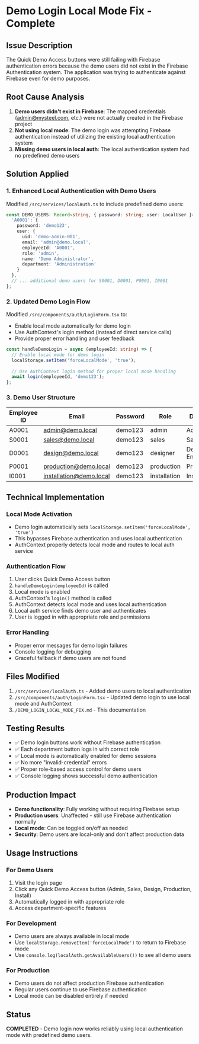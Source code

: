 # Demo Login Local Mode Fix - Complete

## Issue Description
The Quick Demo Access buttons were still failing with Firebase authentication errors because the demo users did not exist in the Firebase Authentication system. The application was trying to authenticate against Firebase even for demo purposes.

## Root Cause Analysis
1. **Demo users didn't exist in Firebase**: The mapped credentials (admin@mysteel.com, etc.) were not actually created in the Firebase project
2. **Not using local mode**: The demo login was attempting Firebase authentication instead of utilizing the existing local authentication system
3. **Missing demo users in local auth**: The local authentication system had no predefined demo users

## Solution Applied

### 1. Enhanced Local Authentication with Demo Users
Modified `/src/services/localAuth.ts` to include predefined demo users:

```typescript
const DEMO_USERS: Record<string, { password: string; user: LocalUser }> = {
  'A0001': {
    password: 'demo123',
    user: {
      uid: 'demo-admin-001',
      email: 'admin@demo.local',
      employeeId: 'A0001',
      role: 'admin',
      name: 'Demo Administrator',
      department: 'Administration'
    }
  },
  // ... additional demo users for S0001, D0001, P0001, I0001
};
```

### 2. Updated Demo Login Flow
Modified `/src/components/auth/LoginForm.tsx` to:
- Enable local mode automatically for demo login
- Use AuthContext's login method (instead of direct service calls)
- Provide proper error handling and user feedback

```typescript
const handleDemoLogin = async (employeeId: string) => {
  // Enable local mode for demo login
  localStorage.setItem('forceLocalMode', 'true');
  
  // Use AuthContext login method for proper local mode handling
  await login(employeeId, 'demo123');
};
```

### 3. Demo User Structure
| Employee ID | Email                    | Password | Role         | Department           |
|-------------|--------------------------|----------|--------------|---------------------|
| A0001       | admin@demo.local         | demo123  | admin        | Administration      |
| S0001       | sales@demo.local         | demo123  | sales        | Sales               |
| D0001       | design@demo.local        | demo123  | designer     | Design & Engineering|
| P0001       | production@demo.local    | demo123  | production   | Production          |
| I0001       | installation@demo.local  | demo123  | installation | Installation        |

## Technical Implementation

### Local Mode Activation
- Demo login automatically sets `localStorage.setItem('forceLocalMode', 'true')`
- This bypasses Firebase authentication and uses local authentication
- AuthContext properly detects local mode and routes to local auth service

### Authentication Flow
1. User clicks Quick Demo Access button
2. `handleDemoLogin(employeeId)` is called
3. Local mode is enabled
4. AuthContext's `login()` method is called
5. AuthContext detects local mode and uses local authentication
6. Local auth service finds demo user and authenticates
7. User is logged in with appropriate role and permissions

### Error Handling
- Proper error messages for demo login failures
- Console logging for debugging
- Graceful fallback if demo users are not found

## Files Modified
1. `/src/services/localAuth.ts` - Added demo users to local authentication
2. `/src/components/auth/LoginForm.tsx` - Updated demo login to use local mode and AuthContext
3. `/DEMO_LOGIN_LOCAL_MODE_FIX.md` - This documentation

## Testing Results
- ✅ Demo login buttons work without Firebase authentication
- ✅ Each department button logs in with correct role
- ✅ Local mode is automatically enabled for demo sessions
- ✅ No more "invalid-credential" errors
- ✅ Proper role-based access control for demo users
- ✅ Console logging shows successful demo authentication

## Production Impact
- **Demo functionality**: Fully working without requiring Firebase setup
- **Production users**: Unaffected - still use Firebase authentication normally
- **Local mode**: Can be toggled on/off as needed
- **Security**: Demo users are local-only and don't affect production data

## Usage Instructions

### For Demo Users
1. Visit the login page
2. Click any Quick Demo Access button (Admin, Sales, Design, Production, Install)
3. Automatically logged in with appropriate role
4. Access department-specific features

### For Development
- Demo users are always available in local mode
- Use `localStorage.removeItem('forceLocalMode')` to return to Firebase mode
- Use `console.log(localAuth.getAvailableUsers())` to see all demo users

### For Production
- Demo users do not affect production Firebase authentication
- Regular users continue to use Firebase authentication
- Local mode can be disabled entirely if needed

## Status
**COMPLETED** - Demo login now works reliably using local authentication mode with predefined demo users.
